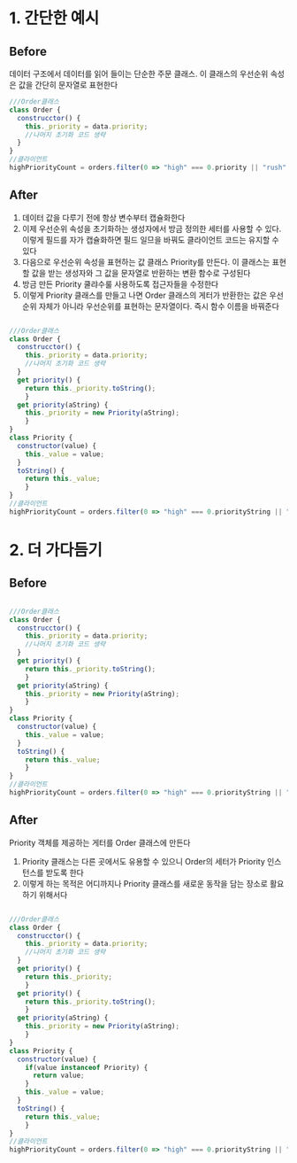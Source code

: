 # 1. 간단한 예시

## Before

데이터 구조에서 데이터를 읽어 들이는 단순한 주문 클래스. 이 클래스의 우선순위 속성은 값을 간단히 문자열로 표현한다

```javascript
///Order클래스
class Order {
  construcctor() {
    this._priority = data.priority;
    //나머지 초기화 코드 생략
  }
}
//클라이언트
highPriorityCount = orders.filter(0 => "high" === 0.priority || "rush" === o.priority.length;)
```

## After

1. 데이터 값을 다루기 전에 항상 변수부터 캡슐화한다
2. 이제 우선순위 속성을 초기화하는 생성자에서 방금 정의한 세터를 사용할 수 있다. 이렇게 필드를 자가 캡슐화하면 필드 일므을 바꿔도 클라이언트 코드는 유지할 수 있다
3. 다음으로 우선순위 속성을 표현하는 값 클래스 Priority를 만든다. 이 클래스는 표현할 값을 받는 생성자와 그 값을 문자열로 반환하는 변환 함수로 구성된다
4. 방금 만든 Priority 쿨랴수룰 사용하도록 접근자들을 수정한다
5. 이렇게 Priority 클래스를 만들고 나면 Order 클래스의 게터가 반환한는 값은 우선순위 자체가 아니라 우선순위를 표현하는 문자열이다. 즉시 함수 이름을 바꿔준다

```javascript

///Order클래스
class Order {
  construcctor() {
    this._priority = data.priority;
    //나머지 초기화 코드 생략
  }
  get priority() {
    return this._priority.toString();
    }
  get priority(aString) {
    this._priority = new Priority(aString);
    }
}
class Priority {
  constructor(value) {
    this._value = value;
  }
  toString() {
    return this._value;
    }
}
//클라이언트
highPriorityCount = orders.filter(0 => "high" === 0.priorityString || "rush" === o.priorityString.length;)

```

# 2. 더 가다듬기

## Before

```javascript

///Order클래스
class Order {
  construcctor() {
    this._priority = data.priority;
    //나머지 초기화 코드 생략
  }
  get priority() {
    return this._priority.toString();
    }
  get priority(aString) {
    this._priority = new Priority(aString);
    }
}
class Priority {
  constructor(value) {
    this._value = value;
  }
  toString() {
    return this._value;
    }
}
//클라이언트
highPriorityCount = orders.filter(0 => "high" === 0.priorityString || "rush" === o.priorityString.length;)

```

## After

Priority 객체를 제공하는 게터를 Order 클래스에 만든다

1. Priority 클래스는 다른 곳에서도 유용할 수 있으니 Order의 세터가 Priority 인스턴스를 받도록 한다
2. 이렇게 하는 목적은 어디까지나 Priority 클래스를 새로운 동작을 담는 장소로 활요하기 위해서다

```javascript

///Order클래스
class Order {
  construcctor() {
    this._priority = data.priority;
    //나머지 초기화 코드 생략
  }
  get priority() {
    return this._priority;
    }
  get priority() {
    return this._priority.toString();
    }
  get priority(aString) {
    this._priority = new Priority(aString);
    }
}
class Priority {
  constructor(value) {
    if(value instanceof Priority) {
      return value;
    }
    this._value = value;
  }
  toString() {
    return this._value;
    }
}
//클라이언트
highPriorityCount = orders.filter(0 => "high" === 0.priorityString || "rush" === o.priorityString.length;)

```
